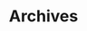 ---
title: "Archives"
layout: "archives"
# url: "/archives/"
summary: archives
ShowBreadCrumbs: false
---